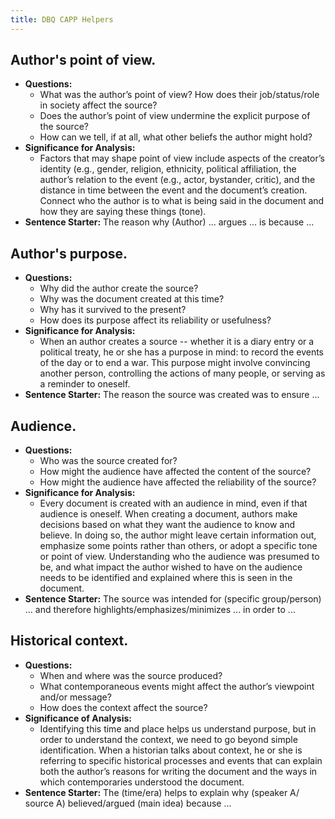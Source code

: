 ```yaml
---
title: DBQ CAPP Helpers
---
```


## Author's point of view.

- **Questions:**
    - What was the author’s point of view? How does their job/status/role in society affect the source?
    - Does the author’s point of view undermine the explicit purpose of the source?
    - How can we tell, if at all, what other beliefs the author might hold?
- **Significance for Analysis:**
    - Factors that may shape point of view include aspects of the creator’s identity (e.g., gender, religion, ethnicity, political affiliation, the author’s relation to the event (e.g., actor, bystander, critic), and the distance in time between the event and the document’s creation. Connect who the author is to what is being said in the document and how they are saying these things (tone). 
- **Sentence Starter:** The reason why (Author) ...  argues ... is because ...

## Author's purpose.

- **Questions:**
    - Why did the author create the source?
    - Why was the document created at this time?
    - Why has it survived to the present?
    - How does its purpose affect its reliability or usefulness?
- **Significance for Analysis:**
    - When an author creates a source -- whether it is a diary entry or a political treaty, he or she has a purpose in mind: to record the events of the day or to end a war. This purpose might involve convincing another person, controlling the actions of many people, or serving as a reminder to oneself. 
- **Sentence Starter:** The reason the source was created was to ensure ...

## Audience.

- **Questions:**
    - Who was the source created for?
    - How might the audience have affected the content of the source?
    - How might the audience have affected the reliability of the source?
- **Significance for Analysis:**
    - Every document is created with an audience in mind, even if that audience is oneself. When creating a document, authors make decisions based on what they want the audience to know and believe. In doing so, the author might leave certain information out, emphasize some points rather than others, or adopt a specific tone or point of view. Understanding who the audience was presumed to be, and what impact the author wished to have on the audience needs to be identified and explained where this is seen in the document. 
- **Sentence Starter:** The source was intended for (specific group/person) ... and therefore highlights/emphasizes/minimizes ... in order to ...

## Historical context.

- **Questions:**
    - When and where was the source produced?
    - What contemporaneous events might affect the author’s viewpoint and/or message?
    - How does the context affect the source?
- **Significance of Analysis:**
    - Identifying this time and place helps us understand purpose, but in order to understand the context, we need to go beyond simple identification. When a historian talks about context, he or she is referring to specific historical processes and events that can explain both the author’s reasons for writing the document and the ways in which contemporaries understood the document.
- **Sentence Starter:** The (time/era) helps to explain why (speaker A/ source A) believed/argued (main idea) because ...